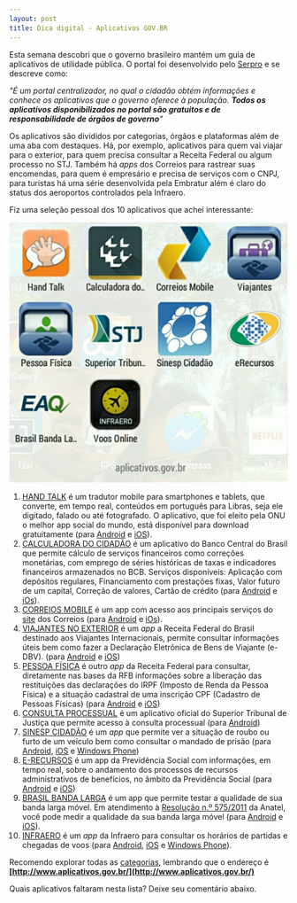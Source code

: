 ```yaml
---
layout: post
title: Dica digital - Aplicativos GOV.BR
---
```


Esta semana descobri que o governo brasileiro mantém um guia de aplicativos de utilidade pública. O portal foi desenvolvido pelo [Serpro](http://www.serpro.gov.br/) e se descreve como:


*"É um portal centralizador, no qual o cidadão obtém informações e conhece os aplicativos que o governo oferece à população. **Todos os aplicativos disponibilizados no portal são gratuitos e de responsabilidade de órgãos de governo**"*


Os aplicativos são divididos por categorias, órgãos e plataformas além de uma aba com destaques. Há, por exemplo, aplicativos para quem vai viajar para o exterior, para quem precisa consultar a Receita Federal ou algum processo no STJ. Também há *apps* dos Correios para rastrear suas encomendas, para quem é empresário e precisa de serviços com o CNPJ, para turistas há uma série desenvolvida pela Embratur além é claro do status dos aeroportos controlados pela Infraero.

Fiz uma seleção pessoal dos 10 aplicativos que achei interessante:

![](/images/20140814-apps.jpg)

1. [HAND TALK](http://www.aplicativos.gov.br/aplicativos/hand-talk) é um tradutor mobile para smartphones e tablets, que converte, em tempo real, conteúdos em português para Libras, seja ele digitado, falado ou até fotografado. O aplicativo, que foi eleito pela ONU o melhor app social do mundo, está disponível para download gratuitamente (para [Android](https://play.google.com/store/apps/details?id=br.com.handtalk) e [iOS](https://itunes.apple.com/br/app/hand-talk-tradutor-portugues/id659816995?mt=8)).
2. [CALCULADORA DO CIDADÃO](http://www.aplicativos.gov.br/aplicativos/calculadora-do-cidadao-1) é um aplicativo do Banco Central do Brasil que permite cálculo de serviços financeiros como correções monetárias, com emprego de séries históricas de taxas e indicadores financeiros armazenados no BCB. Serviços disponíveis: Aplicação com depósitos regulares, Financiamento com prestações fixas, Valor futuro de um capital, Correção de valores, Cartão de crédito (para [Android](https://play.google.com/store/apps/details?id=br.gov.bcb.mobile.android.calculadoracidadao) e [iOs](https://itunes.apple.com/br/app/calculadora-do-cidadao/id562324722?mt=8)).
3. [CORREIOS MOBILE](http://www.aplicativos.gov.br/aplicativos/correios-mobile) é um app com acesso aos principais serviços do [site](http://www.correios.com.br/) dos Correios (para [Android](https://play.google.com/store/apps/details?id=br.com.correios.movel) e [iOs](https://itunes.apple.com/br/app/correios-mobile/id866480126?mt=8)).
4. [VIAJANTES NO EXTERIOR](http://www.aplicativos.gov.br/aplicativos/viajantes-no-exterior) é um *app* a Receita Federal do Brasil destinado aos Viajantes Internacionais, permite consultar informações úteis bem como fazer a Declaração Eletrônica de Bens de Viajante (e-DBV). (para [Android](https://play.google.com/store/apps/details?id=br.gov.fazenda.receita.viajantesexterior&hl=en) e [iOS](https://itunes.apple.com/br/app/viajantes-no-exterior/id547724184?mt=8))
6. [PESSOA FÍSICA](http://www.aplicativos.gov.br/aplicativos/pessoa-fisica-1) é outro *app* da Receita Federal para consultar, diretamente nas bases da RFB informações sobre a liberação das restituições das declarações do IRPF (Imposto de Renda da Pessoa Física) e a situação cadastral de uma inscrição CPF (Cadastro de Pessoas Físicas) (para [Android](https://play.google.com/store/apps/details?id=br.gov.fazenda.receita.pessoafisica&feature=search_result) e [iOS](https://itunes.apple.com/br/app/pessoa-fisica/id529883041?mt=8))
7. [CONSULTA PROCESSUAL](http://www.aplicativos.gov.br/aplicativos/stj-consulta-processual) é um aplicativo oficial do Superior Tribunal de Justiça que permite acesso à consulta processual (para [Android](https://play.google.com/store/apps/details?id=br.jus.stj.estj.activity))
8. [SINESP CIDADÃO](http://www.aplicativos.gov.br/aplicativos/checkplaca) é um *app* que permite ver a situação de roubo ou furto de um veículo bem como consultar o mandado de prisão (para [Android](https://play.google.com/store/apps/details?id=br.gov.sinesp.cidadao.android&hl=pt_BR), [iOS](https://itunes.apple.com/br/app/sinesp-cidadao/id768157962?mt=8) e [Windows Phone](http://www.windowsphone.com/pt-br/store/app/sinesp-cidad%C3%A3o/25d7aac0-6c34-45a2-bfa1-e3bdf1457bae))
9. [E-RECURSOS](http://www.aplicativos.gov.br/aplicativos/e-recursos) é um app da Previdência Social com informações, em tempo real, sobre o andamento dos processos de recursos administrativos de benefícios, no âmbito da Previdência Social (para [Android](https://play.google.com/store/apps/details?id=br.gov.previdencia.erecursos) e [iOS](https://itunes.apple.com/br/app/erecursos/id737750100?l=pt&mt=8))
5. [BRASIL BANDA LARGA](http://www.aplicativos.gov.br/aplicativos/brasil-banda-larga/) é um app que permite testar a qualidade de sua banda larga móvel. Em atendimento à [Resolução n.º 575/2011](http://pesquisa.in.gov.br/imprensa/jsp/visualiza/index.jsp?jornal=1&pagina=96&data=31/10/2011) da Anatel, você pode medir a qualidade da sua banda larga móvel (para [Android](https://play.google.com/store/apps/details?id=com.eaq.measurement) e [iOS](https://itunes.apple.com/br/app/brasil-banda-larga/id689960289?mt=8)).
10. [INFRAERO](http://www.aplicativos.gov.br/aplicativos/infraero-voos-online) é um *app* da Infraero para consultar os horários de partidas e chegadas de voos (para [Android](https://play.google.com/store/apps/details?id=br.gov.infraero&feature=search_result#?t=W251bGwsMSwxLDEsImJyLmdvdi5pbmZyYWVybyJd), [iOS](https://itunes.apple.com/br/app/infraero-voos-online/id412206183?mt=8) e [Windows Phone](http://www.windowsphone.com/pt-br/store/app/infraero-voos-online/52a9c830-e159-4928-addd-d6fbf3d8b548)).


Recomendo explorar todas as [categorias](http://www.aplicativos.gov.br/categorias), lembrando que o endereço é **[http://www.aplicativos.gov.br/](http://www.aplicativos.gov.br/)**

Quais aplicativos faltaram nesta lista? Deixe seu comentário abaixo.
